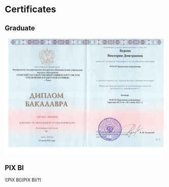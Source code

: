 # Certificates

## Graduate

![БуроваВД_Диплом.jpeg](Graduate/БуроваВД_Диплом.jpeg)

## PIX BI
![PIX BI](PIX BI/?)


